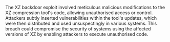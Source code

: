 The XZ backdoor exploit involved meticulous malicious modifications to the XZ compression tool's code, allowing unauthorised access or control. Attackers subtly inserted vulnerabilities within the tool's updates, which were then distributed and used unsuspectingly in various systems. This breach could compromise the security of systems using the affected versions of XZ by enabling attackers to execute unauthorised code.
